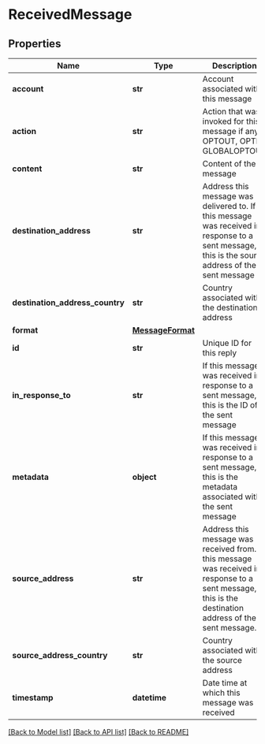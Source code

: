 # ReceivedMessage

## Properties
Name | Type | Description | Notes
------------ | ------------- | ------------- | -------------
**account** | **str** | Account associated with this message | [optional] 
**action** | **str** | Action that was invoked for this message if any, OPTOUT, OPTIN, GLOBALOPTOUT | [optional] 
**content** | **str** | Content of the message | [optional] 
**destination_address** | **str** | Address this message was delivered to. If this message was received in response to a sent message, this is the source address of the sent message | [optional] 
**destination_address_country** | **str** | Country associated with the destination address | [optional] 
**format** | [**MessageFormat**](MessageFormat.md) |  | [optional] 
**id** | **str** | Unique ID for this reply | [optional] 
**in_response_to** | **str** | If this message was received in response to a sent message, this is the ID of the sent message | [optional] 
**metadata** | **object** | If this message was received in response to a sent message, this is the metadata associated with the sent message | [optional] 
**source_address** | **str** | Address this message was received from. If this message was received in response to a sent message, this is the destination address of the sent message. | [optional] 
**source_address_country** | **str** | Country associated with the source address | [optional] 
**timestamp** | **datetime** | Date time at which this message was received | [optional] 

[[Back to Model list]](../README.md#documentation-for-models) [[Back to API list]](../README.md#documentation-for-api-endpoints) [[Back to README]](../README.md)


